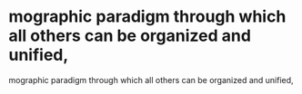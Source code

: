 # mographic paradigm through which all others can be organized and unified,

mographic paradigm through which all others can be organized and unified,